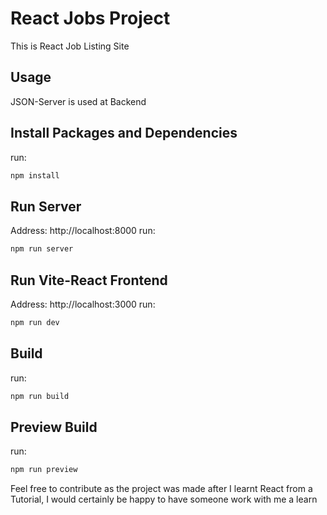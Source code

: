 # React Jobs Project
This is React Job Listing Site 

## Usage
JSON-Server is used at Backend

## Install Packages and Dependencies
run:
```bash
npm install
```

## Run Server
Address: http://localhost:8000
run:
```bash
npm run server
```

## Run Vite-React Frontend
Address: http://localhost:3000
run:
```bash
npm run dev
```

## Build
run:
```bash
npm run build
```

## Preview Build
run:
```bash
npm run preview
```

Feel free to contribute as the project was made after I learnt React from a Tutorial, I would certainly be happy to have someone work with me a learn
